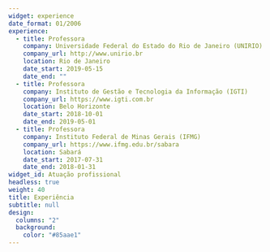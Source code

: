 ```yaml
---
widget: experience
date_format: 01/2006
experience:
  - title: Professora
    company: Universidade Federal do Estado do Rio de Janeiro (UNIRIO)
    company_url: http://www.unirio.br
    location: Rio de Janeiro
    date_start: 2019-05-15
    date_end: ""
  - title: Professora
    company: Instituto de Gestão e Tecnologia da Informação (IGTI)
    company_url: https://www.igti.com.br
    location: Belo Horizonte
    date_start: 2018-10-01
    date_end: 2019-05-01
  - title: Professora
    company: Instituto Federal de Minas Gerais (IFMG)
    company_url: https://www.ifmg.edu.br/sabara
    location: Sabará
    date_start: 2017-07-31
    date_end: 2018-01-31
widget_id: Atuação profissional
headless: true
weight: 40
title: Experiência
subtitle: null
design:
  columns: "2"
  background:
    color: "#85aae1"
---
```

